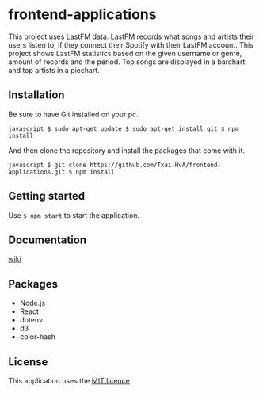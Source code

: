 # frontend-applications

This project uses LastFM data. LastFM records what songs and artists their users listen to, if they connect their Spotify with their LastFM account.
This project shows LastFM statistics based on the given username or genre, amount of records and the period. Top songs are displayed in a barchart and top artists in a piechart.

## Installation

Be sure to have Git installed on your pc.

``javascript
$ sudo apt-get update
$ sudo apt-get install git
$ npm install ``

And then clone the repository and install the packages that come with it.

``javascript
$ git clone https://github.com/Txai-HvA/frontend-applications.git
$ npm install
``

## Getting started
Use ``$ npm start`` to start the application.

## Documentation
[wiki](https://github.com/Txai-HvA/frontend-applications/wiki)

## Packages
- Node.js
- React 
- dotenv
- d3
- color-hash

## License
This application uses the [MIT licence](https://github.com/Txai-HvA/frontend-applications/blob/main/LICENSE).
